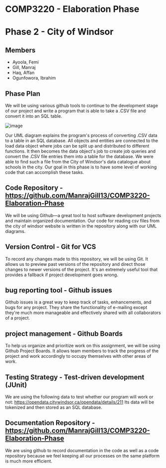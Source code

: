 # COMP3220 - Elaboration Phase

# Phase 2 - City of Windsor

## Members
* Ayoola, Femi
* Gill, Manraj
* Haq, Affan
* Ogunfowora, Ibrahim

## Phase Plan
We will be using various github tools to continue to the development stage of our project and write a program that is able to take a .CSV file and convert it into an SQL table.

![image](https://raw.githubusercontent.com/ManrajGill13/COMP3220-Elaboration-Phase/main/Images/Main.jpg)

Our UML diagram explains the program's process of converting .CSV data to a table in an SQL database. All objects and entities are connected to the load data object where jobs can be split up and distributed to different functions. It then becomes the data object's job to create job queries and convert the .CSV file entries them into a table for the database. We were able to find such a file from the City of Windsor's data catalogue about schools in the city. Our goal in this phase is to have some level of working code that can accomplish these tasks.


## Code Repository - https://github.com/ManrajGill13/COMP3220-Elaboration-Phase
We will be using Github—a great tool to host software development projects and maintain organized documentation. Our code for reading csv files from the city of windsor website is written in the repository along with our UML diagrams.

## Version Control - Git for VCS
To record any changes made to this repository, we will be using Git. It allows us to preview past versions of the repository and direct those changes to newer versions of the project. It's an extremely useful tool that provides a fallback if project development goes wrong.

## bug reporting tool - Github issues 
Github issues is a great way to keep track of tasks, enhancements, and bugs for any project. They share the functionality of e-mailing except they're much more manageable and effectively shared with all collaborators of a project.

## project management - Github Boards
To help us organize and prioritize work on this assignment, we will be using Github Project Boards. It allows team members to track the progress of the project and work accordingly to occupy themselves with other areas of work.

## Testing Strategy - Test-driven development (JUnit)
We are using the following data to test whether our program will work or not: https://opendata.citywindsor.ca/opendata/details/211
Its data will be tokenized and then stored as an SQL database.

## Documentation Repository - https://github.com/ManrajGill13/COMP3220-Elaboration-Phase
We are using github to record documentation in the code as well as a code repository because we feel keeping all our processes on the same platform is much more efficient.
